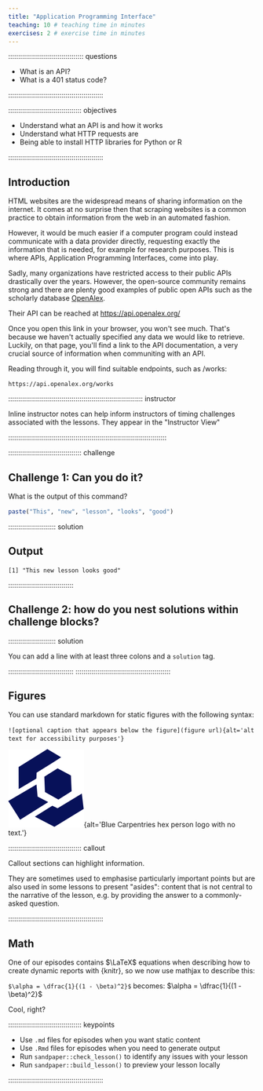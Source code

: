 ```yaml
---
title: "Application Programming Interface"
teaching: 10 # teaching time in minutes
exercises: 2 # exercise time in minutes
---
```


:::::::::::::::::::::::::::::::::::::: questions 

- What is an API?
- What is a 401 status code?

::::::::::::::::::::::::::::::::::::::::::::::::

::::::::::::::::::::::::::::::::::::: objectives

- Understand what an API is and how it works
- Understand what HTTP requests are
- Being able to install HTTP libraries for Python or R

::::::::::::::::::::::::::::::::::::::::::::::::

## Introduction

HTML websites are the widespread means of sharing information on the internet.
It comes at no surprise then that scraping websites is a common practice to 
obtain information from the web in an automated fashion.

However, it would be much easier if a computer program could instead communicate with
a data provider directly, requesting exactly the information that is needed, for
example for research purposes. This is where APIs, Application Programming Interfaces,
come into play. 

Sadly, many organizations have restricted access to their public APIs drastically 
over the years. However, the open-source community remains strong and there are
plenty good examples of public open APIs such as the scholarly database 
[OpenAlex](https://openalex.org/).

Their API can be reached at https://api.openalex.org/

Once you open this link in your browser, you won't see much. That's because
we haven't actually specified any data we would like to retrieve. Luckily, on that
page, you'll find a link to the API documentation, a very crucial source of information
when communiting with an API. 

Reading through it, you will find suitable endpoints, such as /works:

```
https://api.openalex.org/works
```


:::::::::::::::::::::::::::::::::::::::::::::::::::::::::::::::::::: instructor

Inline instructor notes can help inform instructors of timing challenges
associated with the lessons. They appear in the "Instructor View"

::::::::::::::::::::::::::::::::::::::::::::::::::::::::::::::::::::::::::::::::

::::::::::::::::::::::::::::::::::::: challenge 

## Challenge 1: Can you do it?

What is the output of this command?

```r
paste("This", "new", "lesson", "looks", "good")
```

:::::::::::::::::::::::: solution 

## Output
 
```output
[1] "This new lesson looks good"
```

:::::::::::::::::::::::::::::::::


## Challenge 2: how do you nest solutions within challenge blocks?

:::::::::::::::::::::::: solution 

You can add a line with at least three colons and a `solution` tag.

:::::::::::::::::::::::::::::::::
::::::::::::::::::::::::::::::::::::::::::::::::

## Figures

You can use standard markdown for static figures with the following syntax:

`![optional caption that appears below the figure](figure url){alt='alt text for
accessibility purposes'}`

![You belong in The Carpentries!](https://raw.githubusercontent.com/carpentries/logo/master/Badge_Carpentries.svg){alt='Blue Carpentries hex person logo with no text.'}

::::::::::::::::::::::::::::::::::::: callout

Callout sections can highlight information.

They are sometimes used to emphasise particularly important points
but are also used in some lessons to present "asides": 
content that is not central to the narrative of the lesson,
e.g. by providing the answer to a commonly-asked question.

::::::::::::::::::::::::::::::::::::::::::::::::


## Math

One of our episodes contains $\LaTeX$ equations when describing how to create
dynamic reports with {knitr}, so we now use mathjax to describe this:

`$\alpha = \dfrac{1}{(1 - \beta)^2}$` becomes: $\alpha = \dfrac{1}{(1 - \beta)^2}$

Cool, right?

::::::::::::::::::::::::::::::::::::: keypoints 

- Use `.md` files for episodes when you want static content
- Use `.Rmd` files for episodes when you need to generate output
- Run `sandpaper::check_lesson()` to identify any issues with your lesson
- Run `sandpaper::build_lesson()` to preview your lesson locally

::::::::::::::::::::::::::::::::::::::::::::::::

[r-markdown]: https://rmarkdown.rstudio.com/
